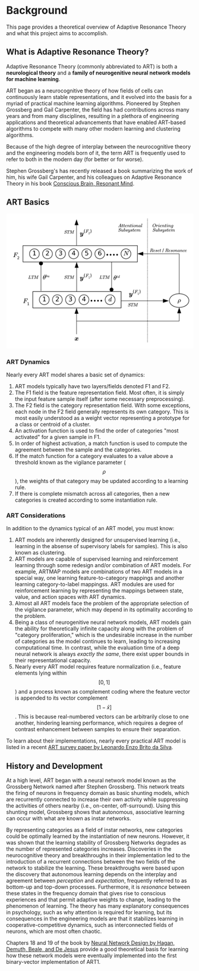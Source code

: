 # Background

This page provides a theoretical overview of Adaptive Resonance Theory and what this project aims to accomplish.

## What is Adaptive Resonance Theory?

Adaptive Resonance Theory (commonly abbreviated to ART) is both a **neurological theory** and a **family of neurogenitive neural network models for machine learning**.

ART began as a neurocognitive theory of how fields of cells can continuously learn stable representations, and it evolved into the basis for a myriad of practical machine learning algorithms.
Pioneered by Stephen Grossberg and Gail Carpenter, the field has had contributions across many years and from many disciplines, resulting in a plethora of engineering applications and theoretical advancements that have enabled ART-based algorithms to compete with many other modern learning and clustering algorithms.

Because of the high degree of interplay between the neurocognitive theory and the engineering models born of it, the term ART is frequently used to refer to both in the modern day (for better or for worse).

Stephen Grossberg's has recently released a book summarizing the work of him, his wife Gail Carpenter, and his colleagues on Adaptive Resonance Theory in his book [Conscious Brain, Resonant Mind](https://www.amazon.com/Conscious-Mind-Resonant-Brain-Makes/dp/0190070552).

## ART Basics

![art](../assets/figures/art.png)

### ART Dynamics

Nearly every ART model shares a basic set of dynamics:

1. ART models typically have two layers/fields denoted F1 and F2.
2. The F1 field is the feature representation field.
    Most often, it is simply the input feature sample itself (after some necessary preprocessing).
3. The F2 field is the category representation field.
    With some exceptions, each node in the F2 field generally represents its own category.
    This is most easily understood as a weight vector representing a prototype for a class or centroid of a cluster.
4. An activation function is used to find the order of categories "most activated" for a given sample in F1.
5. In order of highest activation, a match function is used to compute the agreement between the sample and the categories.
6. If the match function for a category evaluates to a value above a threshold known as the vigilance parameter ($$\rho$$), the weights of that category may be updated according to a learning rule.
7. If there is complete mismatch across all categories, then a new categories is created according to some instantiation rule.

### ART Considerations

In addition to the dynamics typical of an ART model, you must know:

1. ART models are inherently designed for unsupervised learning (i.e., learning in the absense of supervisory labels for samples).
    This is also known as clustering.
2. ART models are capable of supervised learning and reinforcement learning through some redesign and/or combination of ART models.
    For example, ARTMAP models are combinations of two ART models in a special way, one learning feature-to-category mappings and another learning category-to-label mappingss.
    ART modules are used for reinforcement learning by representing the mappings between state, value, and action spaces with ART dynamics.
3. Almost all ART models face the problem of the appropriate selection of the vigilance parameter, which may depend in its optimality according to the problem.
4. Being a class of neurogenitive neural network models, ART models gain the ability for theoretically infinite capacity along with the problem of "category proliferation," which is the undesirable increase in the number of categories as the model continues to learn, leading to increasing computational time.
    In contrast, while the evaluation time of a deep neural network is always *exactly the same*, there exist upper bounds in their representational capacity.
5. Nearly every ART model requires feature normalization (i.e., feature elements lying within $$[0,1]$$) and a process known as complement coding where the feature vector is appended to its vector complement $$[1-\bar{x}]$$.
   This is because real-numbered vectors can be arbitrarily close to one another, hindering learning performance, which requires a degree of contrast enhancement between samples to ensure their separation.

To learn about their implementations, nearly every practical ART model is listed in a recent [ART survey paper by Leonardo Enzo Brito da Silva](https://arxiv.org/abs/1905.11437).

## History and Development

At a high level, ART began with a neural network model known as the Grossberg Network named after Stephen Grossberg.
This network treats the firing of neurons in frequency domain as basic shunting models, which are recurrently connected to increase their own activity while suppressing the activities of others nearby (i.e., on-center, off-surround).
Using this shunting model, Grossberg shows that autonomous, associative learning can occur with what are known as instar networks.

By representing categories as a field of instar networks, new categories could be optimally learned by the instantiation of new neurons.
However, it was shown that the learning stability of Grossberg Networks degrades as the number of represented categories increases.
Discoveries in the neurocognitive theory and breakthroughs in their implementation led to the introduction of a recurrent connections between the two fields of the network to stabilize the learning.
These breakthroughs were based upon the discovery that autonomous learning depends on the interplay and agreement between *perception* and *expectation*, frequently referred to as bottom-up and top-down processes.
Furthermore, it is *resonance* between these states in the frequency domain that gives rise to conscious experiences and that permit adaptive weights to change, leading to the phenomenon of learning.
The theory has many explanatory consequences in psychology, such as why attention is required for learning, but its consequences in the engineering models are that it stabilizes learning in cooperative-competitive dynamics, such as interconnected fields of neurons, which are most often chaotic.

Chapters 18 and 19 of the book by [Neural Network Design by Hagan, Demuth, Beale, and De Jesus](https://hagan.okstate.edu/NNDesign.pdf) provide a good theoretical basis for learning how these network models were eventually implemented into the first binary-vector implementation of ART1.
